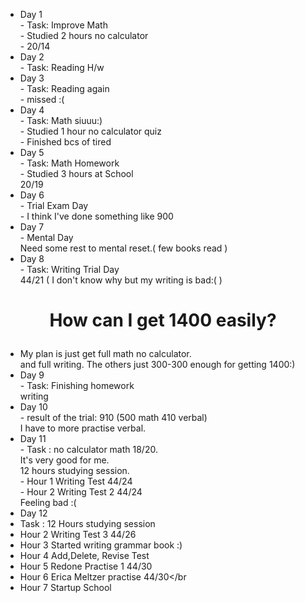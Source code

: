 - Day 1 </br> - Task: Improve Math </br> - Studied 2 hours no calculator </br> - 20/14
- Day 2 </br> - Task: Reading H/w </br>
- Day 3 </br> - Task: Reading again</br> - missed :(
- Day 4 </br> - Task: Math siuuu:)</br> - Studied 1 hour no calculator quiz</br>- Finished bcs of tired
- Day 5 </br> - Task: Math Homework</br> - Studied 3 hours at School </br> 20/19
- Day 6 </br> - Trial Exam Day </br> - I think I've done something like 900
- Day 7 </br> - Mental Day </br> Need some rest to mental reset.( few books read )
- Day 8 </br> - Task: Writing Trial Day</br> 44/21 ( I don't know why but my writing is bad:( )
# <p align="center">How can I get 1400 easily?</p>
- My plan is just get full math no calculator.</br>
and full writing. The others just 300-300 enough for getting 1400:)
- Day 9 </br> - Task: Finishing homework </br> writing 
- Day 10 </br> - result of the trial: 910 (500 math 410 verbal)</br> I have to more practise verbal.
- Day 11 </br> - Task : no calculator math 18/20. </br> It's very good for me.</br> 12 hours studying session.</br> - Hour 1 Writing Test 44/24 </br> - Hour 2 Writing Test 2 44/24</br> Feeling bad :(
- Day 12 </br>
- Task : 12 Hours studying session</br>
- Hour 2 Writing Test 3 44/26</br>
- Hour 3 Started writing grammar book :)</br>
- Hour 4 Add,Delete, Revise Test</br>
- Hour 5 Redone Practise 1 44/30</br>
- Hour 6 Erica Meltzer practise 44/30</br
- Hour 7 Startup School